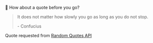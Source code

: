 📣 How about a quote before you go?

> It does not matter how slowly you go as long as you do not stop.
>
> <p>- Confucius</p>

Quote requested from [Random Quotes API](https://github.com/lukePeavey/quotable)
